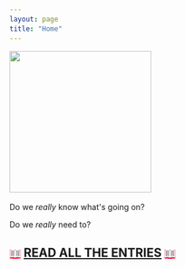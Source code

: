 ```yaml
---
layout: page
title: "Home"
---
```


<img src="https://64.media.tumblr.com/6e306e0de947dccb0c65524b8069401b/tumblr_mtx0hlHy1C1suhdw4o1_1280.gifv" width="250" height="250">


<p>Do we <i>really</i> know what's going on?</p>
<p>Do we <i>really</i> need to?</p>

## <img src="icons/book.gif" style="vertical-align:middle" width="20" height="20"> [READ ALL THE ENTRIES](https://clxrityy.github.io/entries/home/) <img src="icons/book.gif" style="vertical-align:middle" width="20" height="20">
